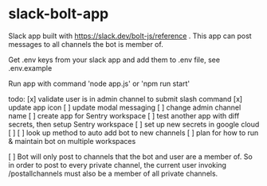 # slack-bolt-app
Slack app built with https://slack.dev/bolt-js/reference . This app can post messages to all channels the bot is member of.

Get .env keys from your slack app and add them to .env file, see .env.example

Run app with command 'node app.js' or 'npm run start'

todo:
[x] validate user is in admin channel to submit slash command
[x] update app icon
[ ] update modal messaging
[ ] change admin channel name
[ ] create app for Sentry workspace
    [ ] test another app with diff secrets, then setup Sentry workspace
    [ ] set up new secrets in google cloud
    [ ]
[ ] look up method to auto add bot to new channels
[ ] plan for how to run & maintain bot on multiple workspaces


[ ] Bot will only post to channels that the bot and user are a member of. So in order to post to every private channel, the current user invoking /postallchannels must also be a member of all private channels.
